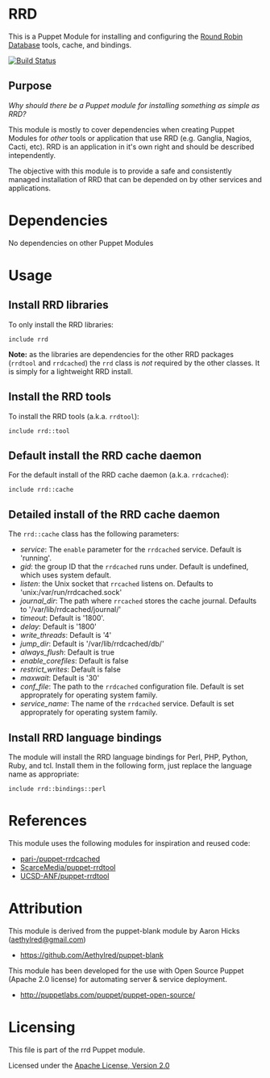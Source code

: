 # RRD

This is a Puppet Module for installing and configuring the [Round Robin Database](http://oss.oetiker.ch/rrdtool/) tools, cache, and bindings.

[![Build Status](https://travis-ci.org/nesi/puppet-rrd.png)](https://travis-ci.org/nesi/puppet-rrd)

## Purpose

*Why should there be a Puppet module for installing something as simple as RRD?*

This module is mostly to cover dependencies when creating Puppet Modules for *other* tools or application that use RRD (e.g. Ganglia, Nagios, Cacti, etc). RRD is an application in it's own right and should be described intependently.

The objective with this module is to provide a safe and consistently managed installation of RRD that can be depended on by other services and applications.

# Dependencies

No dependencies on other Puppet Modules

# Usage

## Install RRD libraries

To only install the RRD libraries:

```puppet
include rrd
```

**Note:** as the libraries are dependencies for the other RRD packages (`rrdtool` and `rrdcached`) the `rrd` class is _not_ required by the other classes. It is simply for a lightweight RRD install.

## Install the RRD tools

To install the RRD tools (a.k.a. `rrdtool`):

```puppet
include rrd::tool
```

## Default install the RRD cache daemon

For the default install of the RRD cache daemon (a.k.a. `rrdcached`):

```puppet
include rrd::cache
```

## Detailed install of the RRD cache daemon

The `rrd::cache` class has the following parameters:

* *service*: The `enable` parameter for the `rrdcached` service. Default is 'running'.
* *gid*: the group ID that the `rrdcached` runs under. Default is undefined, which uses system default.
* *listen*: the Unix socket that `rrcached` listens on. Defaults to 'unix:/var/run/rrdcached.sock'
* *journal_dir*: The path where `rrcached` stores the cache journal. Defaults to '/var/lib/rrdcached/journal/'
* *timeout*: Default is '1800'.
* *delay*: Default is '1800'
* *write_threads*: Default is '4'
* *jump_dir*: Default is '/var/lib/rrdcached/db/'
* *always_flush*: Default is true
* *enable_corefiles*: Default is false
* *restrict_writes*: Default is false
* *maxwait*: Default is '30'
* *conf_file*: The path to the `rrdcached` configuration file. Default is set approprately for operating system family.
* *service_name*: The name of the `rrdcached` service. Default is set approprately for operating system family.

## Install RRD language bindings

The module will install the RRD language bindings for Perl, PHP, Python, Ruby, and tcl. Install them in the following form, just replace the language name as appropriate:

```puppet
include rrd::bindings::perl
```

# References

This module uses the following modules for inspiration and reused code:

* [pari-/puppet-rrdcached](https://github.com/pari-/puppet-rrdcached)
* [ScarceMedia/puppet-rrdtool](https://github.com/ScarceMedia/puppet-rrdtool)
* [UCSD-ANF/puppet-rrdtool](https://github.com/UCSD-ANF/puppet-rrdtool)

# Attribution

This module is derived from the puppet-blank module by Aaron Hicks (aethylred@gmail.com)

* https://github.com/Aethylred/puppet-blank

This module has been developed for the use with Open Source Puppet (Apache 2.0 license) for automating server & service deployment.

* http://puppetlabs.com/puppet/puppet-open-source/

# Licensing

This file is part of the rrd Puppet module.

Licensed under the [Apache License, Version 2.0](http://www.apache.org/licenses/LICENSE-2.0)
